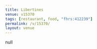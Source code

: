```yaml
---
title: Libertines
venue: v15370
tags: [restaurant, food, "fhrs:412239"]
permalink: /v/15370/
layout: venue
---
```

null